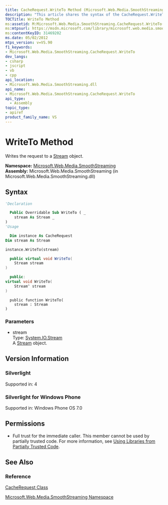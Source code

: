 ```yaml
---
title: CacheRequest.WriteTo Method (Microsoft.Web.Media.SmoothStreaming)
description: "This article shares the syntax of the CacheRequest.WriteTo Method, which writes the request to a Stream object for Microsoft.Web.Media.SmoothStreaming."
TOCTitle: WriteTo Method
ms:assetid: M:Microsoft.Web.Media.SmoothStreaming.CacheRequest.WriteTo(System.IO.Stream)
ms:mtpsurl: https://msdn.microsoft.com/library/microsoft.web.media.smoothstreaming.cacherequest.writeto(v=VS.90)
ms:contentKeyID: 31469202
ms.date: 05/02/2012
mtps_version: v=VS.90
f1_keywords:
- Microsoft.Web.Media.SmoothStreaming.CacheRequest.WriteTo
dev_langs:
- csharp
- jscript
- vb
- cpp
api_location:
- Microsoft.Web.Media.SmoothStreaming.dll
api_name:
- Microsoft.Web.Media.SmoothStreaming.CacheRequest.WriteTo
api_type:
  - Assembly
topic_type:
- apiref
product_family_name: VS
---
```


# WriteTo Method

Writes the request to a [Stream](https://msdn.microsoft.com/library/8f86tw9e) object.

**Namespace:**  [Microsoft.Web.Media.SmoothStreaming](microsoft-web-media-smoothstreaming-namespace_1.md)  
**Assembly:**  Microsoft.Web.Media.SmoothStreaming (in Microsoft.Web.Media.SmoothStreaming.dll)

## Syntax

```vb
'Declaration

  Public Overridable Sub WriteTo ( _
    stream As Stream _
)
'Usage

  Dim instance As CacheRequest
Dim stream As Stream

instance.WriteTo(stream)
```

```csharp
  public virtual void WriteTo(
    Stream stream
)
```

```cpp
  public:
virtual void WriteTo(
    Stream^ stream
)
```

```jscript
  public function WriteTo(
    stream : Stream
)
```

### Parameters

  - stream  
    Type: [System.IO.Stream](https://msdn.microsoft.com/library/8f86tw9e)  
    A [Stream](https://msdn.microsoft.com/library/8f86tw9e) object.  

## Version Information

### Silverlight

Supported in: 4  

### Silverlight for Windows Phone

Supported in: Windows Phone OS 7.0  

## Permissions

  - Full trust for the immediate caller. This member cannot be used by partially trusted code. For more information, see [Using Libraries from Partially Trusted Code](https://msdn.microsoft.com/library/8skskf63).

## See Also

### Reference

[CacheRequest Class](cacherequest-class-microsoft-web-media-smoothstreaming_1.md)

[Microsoft.Web.Media.SmoothStreaming Namespace](microsoft-web-media-smoothstreaming-namespace_1.md)
